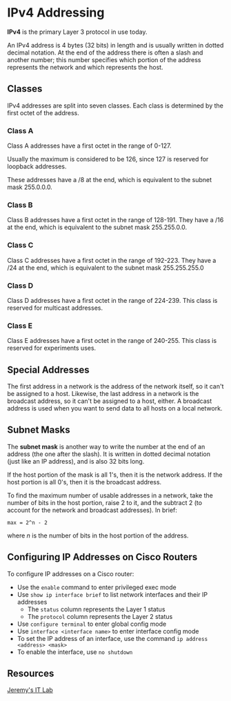 # IPv4 Addressing

**IPv4** is the primary Layer 3 protocol in use today.

An IPv4 address is 4 bytes (32 bits) in length and is usually written in dotted decimal notation. At the end of the address there is often a slash and another number; this number specifies which portion of the address represents the network and which represents the host.

## Classes

IPv4 addresses are split into seven classes. Each class is determined by the first octet of the address.

### Class A

Class A addresses have a first octet in the range of 0-127.

Usually the maximum is considered to be 126, since 127 is reserved for loopback addresses.

These addresses have a /8 at the end, which is equivalent to the subnet mask 255.0.0.0.

### Class B

Class B addresses have a first octet in the range of 128-191. They have a /16 at the end, which is equivalent to the subnet mask 255.255.0.0.

### Class C

Class C addresses have a first octet in the range of 192-223. They have a /24 at the end, which is equivalent to the subnet mask 255.255.255.0

### Class D

Class D addresses have a first octet in the range of 224-239. This class is reserved for multicast addresses.

### Class E

Class E addresses have a first octet in the range of 240-255. This class is reserved for experiments uses.

## Special Addresses

The first address in a network is the address of the network itself, so it can't be assigned to a host. Likewise, the last address in a network is the broadcast address, so it can't be assigned to a host, either. A broadcast address is used when you want to send data to all hosts on a local network.

## Subnet Masks

The **subnet mask** is another way to write the number at the end of an address (the one after the slash). It is written in dotted decimal notation (just like an IP address), and is also 32 bits long.

If the host portion of the mask is all 1's, then it is the network address. If the host portion is all 0's, then it is the broadcast address.

To find the maximum number of usable addresses in a network, take the number of bits in the host portion, raise 2 to it, and the subtract 2 (to account for the network and broadcast addresses). In brief:

```
max = 2^n - 2
```

where *n* is the number of bits in the host portion of the address.

## Configuring IP Addresses on Cisco Routers

To configure IP addresses on a Cisco router:

- Use the `enable` command to enter privileged exec mode
- Use `show ip interface brief` to list network interfaces and their IP addresses
    - The `status` column represents the Layer 1 status
    - The `protocol` column represents the Layer 2 status
- Use `configure terminal` to enter global config mode
- Use `interface <interface name>` to enter interface config mode
- To set the IP address of an interface, use the command `ip address <address> <mask>`
- To enable the interface, use `no shutdown`

## Resources

[Jeremy's IT Lab](https://www.youtube.com/watch?v=3ROdsfEUuhs&list=PLxbwE86jKRgMpuZuLBivzlM8s2Dk5lXBQ&index=13)